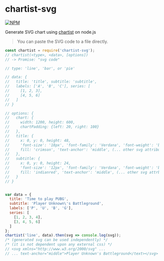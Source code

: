 # chartist-svg

[![NPM](https://nodei.co/npm/chartist-svg.png)](https://nodei.co/npm/chartist-svg/)

Generate SVG chart using [chartist] on node.js
> You can paste the SVG code to a file directly.

```javascript
const chartist = require('chartist-svg');
// chartist(<type>, <data>, [options])
// -> Promise: "svg code"

// type: 'line', 'bar', or 'pie'

// data: {
//   title: 'title', subtitle: 'subtitle',
//   labels: ['A', 'B', 'C'], series: [
//     [1, 2, 3],
//     [4, 5, 6]
//   ]
// }

// options: {
//   chart: {
//     width: 1200, height: 600,
//     chartPadding: {left: 20, right: 100}
//   },
//   title: {
//     x: 0, y: 0, height: 48,
//     'font-size': '18px', 'font-family': 'Verdana', 'font-weight': 'bold',
//     fill: 'crimson', 'text-anchor': 'middle', (... other svg attributes)
//   },
//   subtitle: {
//     x: 0, y: 0, height: 24,
//     'font-size': '12px', 'font-family': 'Verdana', 'font-weight': 'bold',
//     fill: 'indianred', 'text-anchor': 'middle', (... other svg attrbiutes)
//   }
// }


var data = {
  title: 'Time to play PUBG',
  subtitle: 'Player Unknown\'s Battleground',
  labels: ['P', 'U', 'B', 'G'],
  series: [
    [1, 2, 3, 4],
    [3, 4, 5, 6]
  ]
};
chartist('line', data).then(svg => console.log(svg));
/* (generated svg can be used independently) */
/* (it is not dependent upon any external css) */
// <svg xmlns="http://www.w3.org/2000/svg" ... 
// ... text-anchor="middle">Player Unknown's Battleground</text></svg>
```


[chartist]: https://www.npmjs.com/package/chartist
